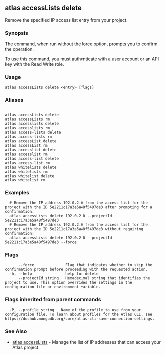 ## atlas accessLists delete

Remove the specified IP access list entry from your project.


### Synopsis

The command, when run without the force option, prompts you to confirm the operation.

To use this command, you must authenticate with a user account or an API key with the Read Write role.


### Usage
```
atlas accessLists delete <entry> [flags]
```

### Aliases
```

atlas accessLists delete
atlas accessLists rm
atlas accesslists delete
atlas accesslists rm
atlas access-lists delete
atlas access-lists rm
atlas accessList delete
atlas accessList rm
atlas accesslist delete
atlas accesslist rm
atlas access-list delete
atlas access-list rm
atlas whitelists delete
atlas whitelists rm
atlas whitelist delete
atlas whitelist rm
```

### Examples

```
  # Remove the IP address 192.0.2.0 from the access list for the project with the ID 5e2211c17a3e5a48f5497de3 after prompting for a confirmation:
  atlas accessLists delete 192.0.2.0 --projectId 5e2211c17a3e5a48f5497de3
  # Remove the IP address 192.0.2.0 from the access list for the project with the ID 5e2211c17a3e5a48f5497de3 without requiring confirmation:
  atlas accessLists delete 192.0.2.0 --projectId 5e2211c17a3e5a48f5497de3 --force
```


### Flags

```
      --force              Flag that indicates whether to skip the confirmation prompt before proceeding with the requested action.
  -h, --help               help for delete
      --projectId string   Hexadecimal string that identifies the project to use. This option overrides the settings in the configuration file or environment variable.

```


### Flags inherited from parent commands

```
  -P, --profile string   Name of the profile to use from your configuration file. To learn about profiles for the Atlas CLI, see https://dochub.mongodb.org/core/atlas-cli-save-connection-settings.

```

### See Also


* [atlas accessLists](atlas_accessLists.md)	- Manage the list of IP addresses that can access your Atlas project.



